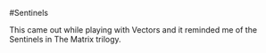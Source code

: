 #Sentinels

This came out while playing with Vectors and it reminded me of the Sentinels in The Matrix trilogy.

